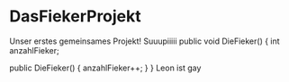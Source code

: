 # DasFiekerProjekt
Unser erstes gemeinsames Projekt! Suuupiiiii
public void DieFieker()
{
  int anzahlFieker;
  
  public DieFieker()
  {
    anzahlFieker++;
  }
}
Leon ist gay
